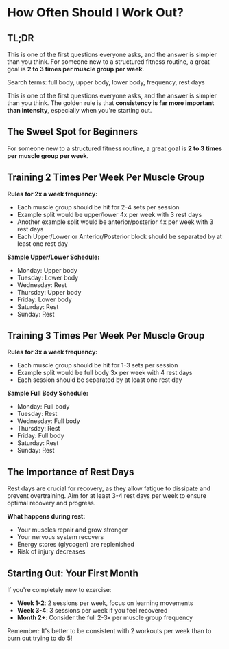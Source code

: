 # How Often Should I Work Out?

## TL;DR
This is one of the first questions everyone asks, and the answer is simpler than you think.
For someone new to a structured fitness routine, a great goal is **2 to 3 times per muscle group per week**.

Search terms: full body, upper body, lower body, frequency, rest days

This is one of the first questions everyone asks, and the answer is simpler than you think. The golden rule is that **consistency is far more important than intensity**, especially when you're starting out.

## The Sweet Spot for Beginners

For someone new to a structured fitness routine, a great goal is **2 to 3 times per muscle group per week**.

## Training 2 Times Per Week Per Muscle Group

**Rules for 2x a week frequency:**
- Each muscle group should be hit for 2-4 sets per session
- Example split would be upper/lower 4x per week with 3 rest days
- Another example split would be anterior/posterior 4x per week with 3 rest days
- Each Upper/Lower or Anterior/Posterior block should be separated by at least one rest day

**Sample Upper/Lower Schedule:**
- Monday: Upper body
- Tuesday: Lower body  
- Wednesday: Rest
- Thursday: Upper body
- Friday: Lower body
- Saturday: Rest
- Sunday: Rest

## Training 3 Times Per Week Per Muscle Group

**Rules for 3x a week frequency:**
- Each muscle group should be hit for 1-3 sets per session
- Example split would be full body 3x per week with 4 rest days
- Each session should be separated by at least one rest day

**Sample Full Body Schedule:**
- Monday: Full body
- Tuesday: Rest
- Wednesday: Full body
- Thursday: Rest
- Friday: Full body
- Saturday: Rest
- Sunday: Rest

## The Importance of Rest Days

Rest days are crucial for recovery, as they allow fatigue to dissipate and prevent overtraining. Aim for at least 3-4 rest days per week to ensure optimal recovery and progress.

**What happens during rest:**
- Your muscles repair and grow stronger
- Your nervous system recovers
- Energy stores (glycogen) are replenished
- Risk of injury decreases

## Starting Out: Your First Month

If you're completely new to exercise:
- **Week 1-2**: 2 sessions per week, focus on learning movements
- **Week 3-4**: 3 sessions per week if you feel recovered
- **Month 2+**: Consider the full 2-3x per muscle group frequency

Remember: It's better to be consistent with 2 workouts per week than to burn out trying to do 5!
